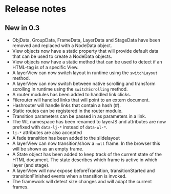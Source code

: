 # Release notes #

## New in 0.3
* ObjData, GroupData, FrameData, LayerData and StageData have been removed and replaced with a NodeData object.
* View objects now have a static property that will provide default data that can be used to create a NodeData objects.
* View objects now have a static method that can be used to detect if an HTML-tag is of a specific View.
* A layerView can now switch layout in runtime  using the `switchLayout` method.
* A layerView can now switch between native scrolling and transform scrolling in runtime  using the `switchScrolling` method.
* A router modules has been added to handled link clicks.
 * Filerouter will handled links that will point to an extern document.
 * Hashrouter will handle links that contain a hash (#).
* Static routes can be registered in the router module.
* Transition parameters can be passed in as parameters in a link.
* The WL namespace has been renamed to layerJS and attributes are now prefixed with `data-lj-*` instead of `data-wl-*`.
* `lj-*` attributes are also accepted
* A fade transition has been added to the slidelayout
* A layerView can now transition/show a `null` frame. In the browser this will be shown as an empty frame.
* A State object has been added to keep track of the current state of the HTML document. The state describes which frame is active in which layer (and stage).
* A layerView will now expose beforeTransition, transitionStarted and transitionFinished events when a transition is invoked.
* The framework will detect size changes and will adapt the current frames.

